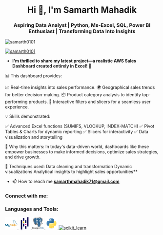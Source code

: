 <h1 align="center">Hi 👋, I'm Samarth Mahadik</h1>
<h3 align="center">Aspiring Data Analyst | Python, Ms-Excel, SQL, Power BI Enthusiast | Transforming Data Into Insights</h3>

<p align="left"> <img src="https://komarev.com/ghpvc/?username=samarth0101&label=Profile%20views&color=0e75b6&style=flat" alt="samarth0101" /> </p>

<p align="left"> <a href="https://github.com/ryo-ma/github-profile-trophy"><img src="https://github-profile-trophy.vercel.app/?username=samarth0101" alt="samarth0101" /></a> </p>

- **I'm thrilled to share my latest project—a realistic AWS Sales Dashboard created entirely in Excel! 🎉**

📊 This dashboard provides:

📈 Real-time insights into sales performance.
🌍 Geographical sales trends for better decision-making.
📦 Product category analysis to identify top-performing products.
🔎 Interactive filters and slicers for a seamless user experience.

💡 Skills demonstrated:

✅ Advanced Excel functions (SUMIFS, VLOOKUP, INDEX-MATCH)
✅ Pivot Tables & Charts for dynamic reporting
✅ Slicers for interactivity
✅ Data visualization and storytelling

💼 Why this matters:
In today's data-driven world, dashboards like these empower businesses to make informed decisions, optimize sales strategies, and drive growth.

🔧 Techniques used:
Data cleaning and transformation
Dynamic visualizations
Analytical insights to highlight sales opportunities**

- 📫 How to reach me **samarthmahadik71@gmail.com**

<h3 align="left">Connect with me:</h3>
<p align="left">
</p>

<h3 align="left">Languages and Tools:</h3>
<p align="left"> <a href="https://www.mysql.com/" target="_blank" rel="noreferrer"> <img src="https://raw.githubusercontent.com/devicons/devicon/master/icons/mysql/mysql-original-wordmark.svg" alt="mysql" width="40" height="40"/> </a> <a href="https://pandas.pydata.org/" target="_blank" rel="noreferrer"> <img src="https://raw.githubusercontent.com/devicons/devicon/2ae2a900d2f041da66e950e4d48052658d850630/icons/pandas/pandas-original.svg" alt="pandas" width="40" height="40"/> </a> <a href="https://www.postgresql.org" target="_blank" rel="noreferrer"> <img src="https://raw.githubusercontent.com/devicons/devicon/master/icons/postgresql/postgresql-original-wordmark.svg" alt="postgresql" width="40" height="40"/> </a> <a href="https://www.python.org" target="_blank" rel="noreferrer"> <img src="https://raw.githubusercontent.com/devicons/devicon/master/icons/python/python-original.svg" alt="python" width="40" height="40"/> </a> <a href="https://scikit-learn.org/" target="_blank" rel="noreferrer"> <img src="https://upload.wikimedia.org/wikipedia/commons/0/05/Scikit_learn_logo_small.svg" alt="scikit_learn" width="40" height="40"/> </a> </p>
